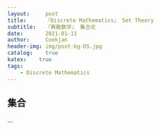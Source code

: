 ```yaml
---	
layout:     post	
title:      『Discrete Mathematics』 Set Theory	
subtitle:   『离散数学』 集合论    
date:       2021-01-11	   
author:     Coekjan 
header-img: img/post-bg-DS.jpg	
catalog:    true	
katex:    true    
tags:	
    - Discrete Mathematics  
---
```


## 集合

...